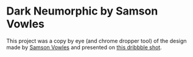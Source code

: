 # Dark Neumorphic by Samson Vowles

This project was a copy by eye (and chrome dropper tool) of the design made by [Samson Vowles](https://dribbble.com/vowles) and presented on [this dribbble shot](https://dribbble.com/shots/10680699-Dark-Neumorphic-Website-Design).
